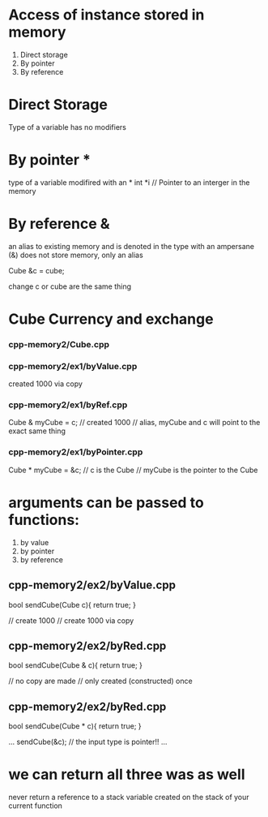 # Access of instance stored in memory
1. Direct storage
2. By pointer
3. By reference

# Direct Storage
Type of a variable has no modifiers

# By pointer *
type of a variable modifired with an *
int *i // Pointer to an interger in the memory

# By reference &
an alias to existing memory and is denoted in the type with an ampersane (&)
does not store memory, only an alias

Cube &c = cube;

change c or cube are the same thing

# Cube Currency and exchange
### cpp-memory2/Cube.cpp
### cpp-memory2/ex1/byValue.cpp
created 1000
via copy
### cpp-memory2/ex1/byRef.cpp
Cube & myCube = c;
// created 1000
// alias, myCube and c will point to the exact same thing
### cpp-memory2/ex1/byPointer.cpp
Cube * myCube = &c;
// c is the Cube
// myCube is the pointer to the Cube

# arguments can be passed to functions:
1. by value
2. by pointer
3. by reference

## cpp-memory2/ex2/byValue.cpp
bool sendCube(Cube c){
    return true;
}

// create 1000
// create 1000 via copy

## cpp-memory2/ex2/byRed.cpp
bool sendCube(Cube & c){
    return true;
}

// no copy are made
// only created (constructed) once

## cpp-memory2/ex2/byRed.cpp
bool sendCube(Cube * c){
    return true;
}

...
sendCube(&c); // the input type is pointer!!
...

# we can return all three was as well
never return a reference to a stack variable created on the stack of your current function


